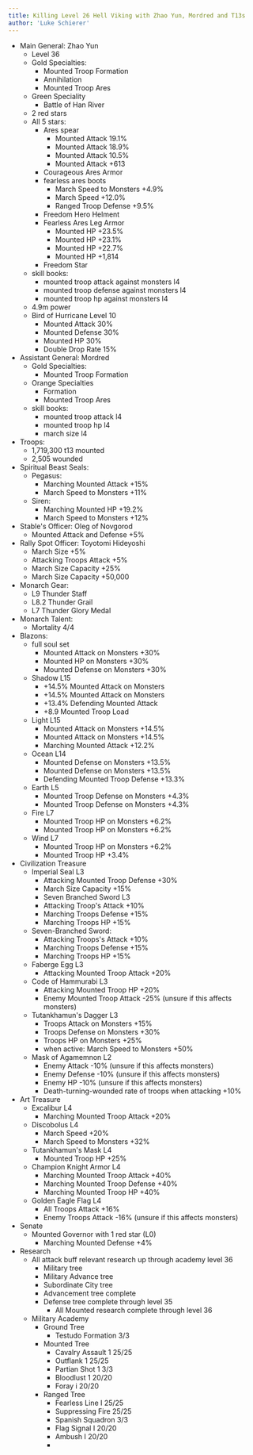 ```yaml
---
title: Killing Level 26 Hell Viking with Zhao Yun, Mordred and T13s 
author: 'Luke Schierer'
---
```


* Main General: Zhao Yun
  * Level 36
  * Gold Specialties:
    * Mounted Troop Formation
    * Annihilation
    * Mounted Troop Ares
  * Green Speciality
    * Battle of Han River
  * 2 red stars
  * All 5 stars: 
    * Ares spear
      * Mounted Attack 19.1%
      * Mounted Attack 18.9%
      * Mounted Attack 10.5%
      * Mounted Attack +613
    * Courageous Ares Armor
    * fearless ares boots
      * March Speed to Monsters +4.9%
      * March Speed +12.0%
      * Ranged Troop Defense +9.5%
    * Freedom Hero Helment
    * Fearless Ares Leg Armor
      * Mounted HP +23.5%
      * Mounted HP +23.1%
      * Mounted HP +22.7%
      * Mounted HP +1,814
    * Freedom Star
  * skill books:
    * mounted troop attack against monsters l4
    * mounted troop defense against monsters l4
    * mounted troop hp against monsters l4
  * 4.9m power
  * Bird of Hurricane Level 10
    * Mounted Attack 30%
    * Mounted Defense 30%
    * Mounted HP 30%
    * Double Drop Rate 15%
* Assistant General: Mordred
  * Gold Specialties: 
    * Mounted Troop Formation
  * Orange Specialties
    * Formation
    * Mounted Troop Ares
  * skill books:
    * mounted troop attack l4
    * mounted troop hp l4
    * march size l4
* Troops:
  * 1,719,300 t13 mounted
  * 2,505 wounded
* Spiritual Beast Seals:
    * Pegasus:
      * Marching Mounted Attack +15%
      * March Speed to Monsters +11%
  * Siren:
    * Marching Mounted HP +19.2%
    * March Speed to Monsters +12%
* Stable's Officer: Oleg of Novgorod
  * Mounted Attack and Defense +5%
* Rally Spot Officer: Toyotomi Hideyoshi
  * March Size +5%
  * Attacking Troops Attack +5%
  * March Size Capacity +25%
  * March Size Capacity +50,000
* Monarch Gear:
  * L9 Thunder Staff
  * L8.2 Thunder Grail
  * L7 Thunder Glory Medal
* Monarch Talent:
  * Mortality 4/4
* Blazons:
  * full soul set
    * Mounted Attack on Monsters +30%
    * Mounted HP on Monsters +30%
    * Mounted Defense on Monsters +30%
  * Shadow L15 
    * +14.5% Mounted Attack on Monsters
    * +14.5% Mounted Attack on Monsters
    * +13.4% Defending Mounted Attack
    * +8.9 Mounted Troop Load
  * Light L15
    * Mounted Attack on Monsters +14.5%
    * Mounted Attack on Monsters +14.5%
    * Marching Mounted Attack +12.2%
  * Ocean L14
    * Mounted Defense on Monsters +13.5%
    * Mounted Defense on Monsters +13.5%
    * Defending Mounted Troop Defense +13.3%
  * Earth L5
    * Mounted Troop Defense on Monsters +4.3%
    * Mounted Troop Defense on Monsters +4.3%
  * Fire L7
    * Mounted Troop HP on Monsters +6.2%
    * Mounted Troop HP on Monsters +6.2%
  * Wind L7
    * Mounted Troop HP on Monsters +6.2%
    * Mounted Troop HP +3.4%
* Civilization Treasure  
  * Imperial Seal L3
    * Attacking Mounted Troop Defense +30%
    * March Size Capacity +15%
    * Seven Branched Sword L3
    * Attacking Troop's Attack +10%
    * Marching Troops Defense +15%
    * Marching Troops HP +15%
  * Seven-Branched Sword:
    * Attacking Troops's Attack +10%
    * Marching Troops Defense +15%
    * Marching Troops HP +15%
  * Faberge Egg L3
    * Attacking Mounted Troop Attack +20%
  * Code of Hammurabi L3
    * Attacking Mounted Troop HP +20%
    * Enemy Mounted Troop Attack -25% (unsure if this affects monsters)
  * Tutankhamun's Dagger L3
    * Troops Attack on Monsters +15%
    * Troops Defense on Monsters +30%
    * Troops HP on Monsters +25%
    * when active: March Speed to Monsters +50%
  * Mask of Agamemnon L2
    * Enemy Attack -10% (unsure if this affects monsters)
    * Enemy Defense -10% (unsure if this affects monsters)
    * Enemy HP -10% (unsure if this affects monsters)
    * Death-turning-wounded rate of troops when attacking +10%
* Art Treasure
  * Excalibur L4
    * Marching Mounted Troop Attack +20%
  * Discobolus L4
    * March Speed +20%
    * March Speed to Monsters +32%
  * Tutankhamun's Mask L4
    * Mounted Troop HP +25%
  * Champion Knight Armor L4
    * Marching Mounted Troop Attack +40%
    * Marching Mounted Troop Defense +40%
    * Marching Mounted Troop HP +40%
  * Golden Eagle Flag L4
    * All Troops Attack +16%
    * Enemy Troops Attack -16% (unsure if this affects monsters)
* Senate
  * Mounted Governor with 1 red star (L0)
    * Marching Mounted Defense +4%
* Research
  * All attack buff relevant research up through academy level 36
    * Military tree
    * Military Advance tree
    * Subordinate City tree
    * Advancement tree complete
    * Defense tree complete through level 35
      * All Mounted research complete through level 36
  * Military Academy
    * Ground Tree
      * Testudo Formation 3/3
    * Mounted Tree
      * Cavalry Assault 1 25/25
      * Outflank 1 25/25
      * Partian Shot 1 3/3
      * Bloodlust 1 20/20
      * Foray i 20/20
    * Ranged Tree
      * Fearless Line I 25/25
      * Suppressing Fire 25/25
      * Spanish Squadron 3/3
      * Flag Signal I 20/20
      * Ambush I 20/20
      * 
